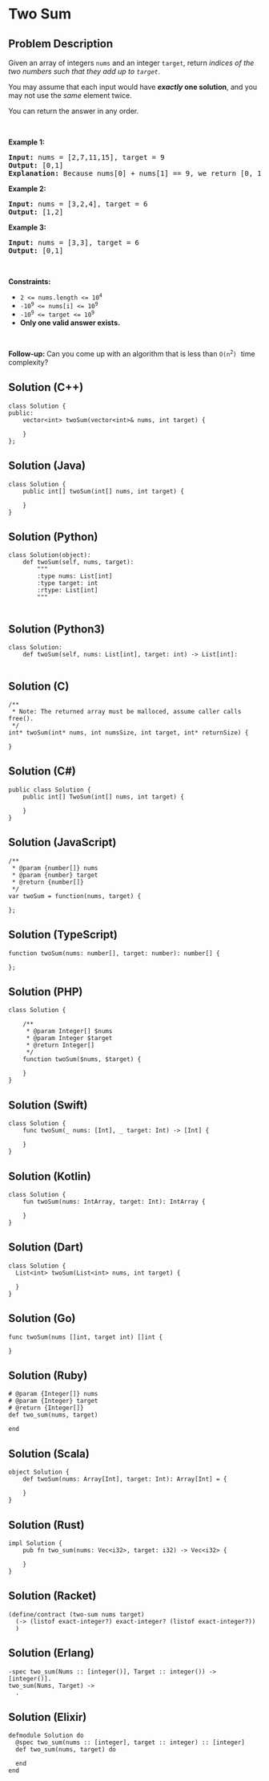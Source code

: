 # Two Sum

## Problem Description
<p>Given an array of integers <code>nums</code>&nbsp;and an integer <code>target</code>, return <em>indices of the two numbers such that they add up to <code>target</code></em>.</p>

<p>You may assume that each input would have <strong><em>exactly</em> one solution</strong>, and you may not use the <em>same</em> element twice.</p>

<p>You can return the answer in any order.</p>

<p>&nbsp;</p>
<p><strong class="example">Example 1:</strong></p>

<pre>
<strong>Input:</strong> nums = [2,7,11,15], target = 9
<strong>Output:</strong> [0,1]
<strong>Explanation:</strong> Because nums[0] + nums[1] == 9, we return [0, 1].
</pre>

<p><strong class="example">Example 2:</strong></p>

<pre>
<strong>Input:</strong> nums = [3,2,4], target = 6
<strong>Output:</strong> [1,2]
</pre>

<p><strong class="example">Example 3:</strong></p>

<pre>
<strong>Input:</strong> nums = [3,3], target = 6
<strong>Output:</strong> [0,1]
</pre>

<p>&nbsp;</p>
<p><strong>Constraints:</strong></p>

<ul>
	<li><code>2 &lt;= nums.length &lt;= 10<sup>4</sup></code></li>
	<li><code>-10<sup>9</sup> &lt;= nums[i] &lt;= 10<sup>9</sup></code></li>
	<li><code>-10<sup>9</sup> &lt;= target &lt;= 10<sup>9</sup></code></li>
	<li><strong>Only one valid answer exists.</strong></li>
</ul>

<p>&nbsp;</p>
<strong>Follow-up:&nbsp;</strong>Can you come up with an algorithm that is less than <code>O(n<sup>2</sup>)</code><font face="monospace">&nbsp;</font>time complexity?

## Solution (C++)
```C++)
class Solution {
public:
    vector<int> twoSum(vector<int>& nums, int target) {
        
    }
};
```

## Solution (Java)
```Java)
class Solution {
    public int[] twoSum(int[] nums, int target) {
        
    }
}
```

## Solution (Python)
```Python)
class Solution(object):
    def twoSum(self, nums, target):
        """
        :type nums: List[int]
        :type target: int
        :rtype: List[int]
        """
        
```

## Solution (Python3)
```Python3)
class Solution:
    def twoSum(self, nums: List[int], target: int) -> List[int]:
        
```

## Solution (C)
```C)
/**
 * Note: The returned array must be malloced, assume caller calls free().
 */
int* twoSum(int* nums, int numsSize, int target, int* returnSize) {
    
}
```

## Solution (C#)
```C#)
public class Solution {
    public int[] TwoSum(int[] nums, int target) {
        
    }
}
```

## Solution (JavaScript)
```JavaScript)
/**
 * @param {number[]} nums
 * @param {number} target
 * @return {number[]}
 */
var twoSum = function(nums, target) {
    
};
```

## Solution (TypeScript)
```TypeScript)
function twoSum(nums: number[], target: number): number[] {
    
};
```

## Solution (PHP)
```PHP)
class Solution {

    /**
     * @param Integer[] $nums
     * @param Integer $target
     * @return Integer[]
     */
    function twoSum($nums, $target) {
        
    }
}
```

## Solution (Swift)
```Swift)
class Solution {
    func twoSum(_ nums: [Int], _ target: Int) -> [Int] {
        
    }
}
```

## Solution (Kotlin)
```Kotlin)
class Solution {
    fun twoSum(nums: IntArray, target: Int): IntArray {
        
    }
}
```

## Solution (Dart)
```Dart)
class Solution {
  List<int> twoSum(List<int> nums, int target) {
    
  }
}
```

## Solution (Go)
```Go)
func twoSum(nums []int, target int) []int {
    
}
```

## Solution (Ruby)
```Ruby)
# @param {Integer[]} nums
# @param {Integer} target
# @return {Integer[]}
def two_sum(nums, target)
    
end
```

## Solution (Scala)
```Scala)
object Solution {
    def twoSum(nums: Array[Int], target: Int): Array[Int] = {
        
    }
}
```

## Solution (Rust)
```Rust)
impl Solution {
    pub fn two_sum(nums: Vec<i32>, target: i32) -> Vec<i32> {
        
    }
}
```

## Solution (Racket)
```Racket)
(define/contract (two-sum nums target)
  (-> (listof exact-integer?) exact-integer? (listof exact-integer?))
  )
```

## Solution (Erlang)
```Erlang)
-spec two_sum(Nums :: [integer()], Target :: integer()) -> [integer()].
two_sum(Nums, Target) ->
  .
```

## Solution (Elixir)
```Elixir)
defmodule Solution do
  @spec two_sum(nums :: [integer], target :: integer) :: [integer]
  def two_sum(nums, target) do
    
  end
end
```


